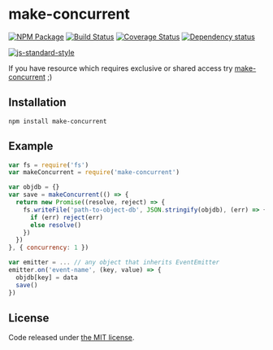 # make-concurrent

[![NPM Package](https://img.shields.io/npm/v/make-concurrent.svg?style=flat-square)](https://www.npmjs.org/package/make-concurrent)
[![Build Status](https://img.shields.io/travis/fanatid/make-concurrent.svg?branch=master&style=flat-square)](https://travis-ci.org/fanatid/make-concurrent)
[![Coverage Status](https://img.shields.io/coveralls/fanatid/make-concurrent.svg?style=flat-square)](https://coveralls.io/r/fanatid/make-concurrent)
[![Dependency status](https://img.shields.io/david/fanatid/make-concurrent.svg?style=flat-square)](https://david-dm.org/fanatid/make-concurrent#info=dependencies)

[![js-standard-style](https://cdn.rawgit.com/feross/standard/master/badge.svg)](https://github.com/feross/standard)

If you have resource which requires exclusive or shared access try [make-concurrent](https://github.com/fanatid/make-concurrent) ;)

## Installation

```
npm install make-concurrent
```

## Example

```js
var fs = require('fs')
var makeConcurrent = require('make-concurrent')

var objdb = {}
var save = makeConcurrent(() => {
  return new Promise((resolve, reject) => {
    fs.writeFile('path-to-object-db', JSON.stringify(objdb), (err) => {
      if (err) reject(err)
      else resolve()
    })
  })
}, { concurrency: 1 })

var emitter = ... // any object that inherits EventEmitter
emitter.on('event-name', (key, value) => {
  objdb[key] = data
  save()
})
```

## License

Code released under [the MIT license](LICENSE).

